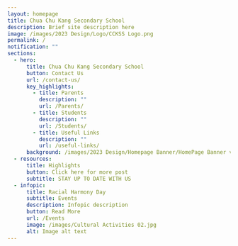 ```yaml
---
layout: homepage
title: Chua Chu Kang Secondary School
description: Brief site description here
image: /images/2023 Design/Logo/CCKSS Logo.png
permalink: /
notification: ""
sections:
  - hero:
      title: Chua Chu Kang Secondary School
      button: Contact Us
      url: /contact-us/
      key_highlights:
        - title: Parents
          description: ""
          url: /Parents/
        - title: Students
          description: ""
          url: /Students/
        - title: Useful Links
          description: ""
          url: /useful-links/
      background: /images/2023 Design/Homepage Banner/HomePage Banner v5.gif
  - resources:
      title: Highlights
      button: Click here for more post
      subtitle: STAY UP TO DATE WITH US
  - infopic:
      title: Racial Harmony Day
      subtitle: Events
      description: Infopic description
      button: Read More
      url: /Events
      image: /images/Cultural Activities 02.jpg
      alt: Image alt text
---
```

